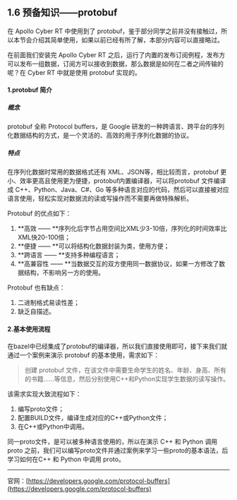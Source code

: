 ## 1.6 预备知识——protobuf

在 Apollo Cyber RT 中使用到了 protobuf，鉴于部分同学之前并没有接触过，所以本节会介绍其简单使用，如果以前已经有所了解，本部分内容可以直接略过。

在前面我们安装完  Apollo Cyber RT 之后，运行了内置的发布订阅例程，发布方可以发布一组数据，订阅方可以接收到数据，那么数据是如何在二者之间传输的呢？在 Cyber RT 中就是使用 protobuf 实现的。

#### 1.protobuf 简介

##### 概念

protobuf 全称 Protocol buffers，是 Google 研发的一种跨语言、跨平台的序列化数据结构的方式，是一个灵活的、高效的用于序列化数据的协议。

##### 特点

在序列化数据时常用的数据格式还有 XML、JSON等，相比较而言，protobuf 更小、效率更高且使用更为便捷，protobuf内置编译器，可以将protobuf 文件编译成 C++、Python、Java、C\#、Go 等多种语言对应的代码，然后可以直接被对应语言使用，轻松实现对数据流的读或写操作而不需要再做特殊解析。

Protobuf 的优点如下：

1. **高效  —— **序列化后字节占用空间比XML少3-10倍，序列化的时间效率比XML快20-100倍；
2. **便捷  —— **可以将结构化数据封装为类，使用方便；
3. **跨语言  —— **支持多种编程语言；
4. **高兼容性  —— **当数据交互的双方使用同一数据协议，如果一方修改了数据结构，不影响另一方的使用。

Protobuf 也有缺点：

1. 二进制格式易读性差；
2. 缺乏自描述。

#### 2.基本使用流程

在bazel中已经集成了protobuf的编译器，所以我们直接使用即可，接下来我们就通过一个案例来演示 protobuf 的基本使用，需求如下：

> 创建 protobuf 文件，在该文件中需要生命学生的姓名、年龄、身高、所有的书籍......等信息，然后分别使用C++和Python实现学生数据的读写操作。

该需求实现大致流程如下：

1. 编写proto文件；
2. 配置BUILD文件，编译生成对应的C++或Python文件；
3. 在C++或Python中调用。

同一proto文件，是可以被多种语言使用的，所以在演示 C++ 和 Python 调用 proto 之前，我们可以编写proto文件并通过案例来学习一些proto的基本语法，后学习如何在C++ 和 Python 中调用 proto。

---

官网：[https://developers.google.com/protocol-buffers](https://developers.google.com/protocol-buffers)


